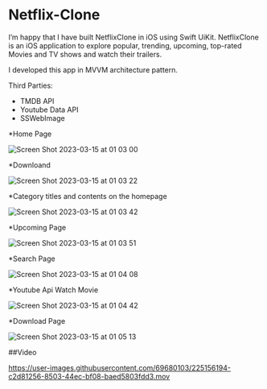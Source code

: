 # Netflix-Clone

I’m happy that I have built NetflixClone in iOS using Swift UiKit.
NetflixClone is an iOS application to explore popular, trending, upcoming, top-rated Movies and TV shows and watch their trailers.

I developed this app in MVVM architecture pattern.

Third Parties:
- TMDB API
- Youtube Data API
- SSWebImage



*Home Page 

![Screen Shot 2023-03-15 at 01 03 00](https://user-images.githubusercontent.com/69680103/225153911-721bef5d-24ce-4be9-a40d-7143493c4176.png)

*Downloand 

![Screen Shot 2023-03-15 at 01 03 22](https://user-images.githubusercontent.com/69680103/225153946-88879fec-ba32-43b0-9bc6-872b33f33a7e.png)


*Category titles and contents on the homepage


![Screen Shot 2023-03-15 at 01 03 42](https://user-images.githubusercontent.com/69680103/225154226-8e3abb0f-eb44-439e-814d-4e5274dc87c0.png)

*Upcoming Page

![Screen Shot 2023-03-15 at 01 03 51](https://user-images.githubusercontent.com/69680103/225154290-9ba52f1a-dc57-49ac-8ee3-5ecd5a891241.png)

*Search Page

![Screen Shot 2023-03-15 at 01 04 08](https://user-images.githubusercontent.com/69680103/225154340-47b4e90a-2d19-47d3-a049-23350f97d81f.png)

*Youtube Api Watch Movie

![Screen Shot 2023-03-15 at 01 04 42](https://user-images.githubusercontent.com/69680103/225154413-f3cf10bd-fe06-494b-b085-28373560a383.png)

*Download Page

![Screen Shot 2023-03-15 at 01 05 13](https://user-images.githubusercontent.com/69680103/225154532-cfae02a5-012b-42ab-a859-1b7db693554d.png)


##Video

https://user-images.githubusercontent.com/69680103/225156194-c2d81256-8503-44ec-bf08-baed5803fdd3.mov




